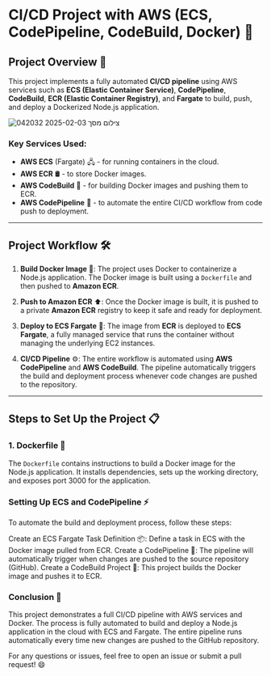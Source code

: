 # CI/CD Project with AWS (ECS, CodePipeline, CodeBuild, Docker) 🚀

## Project Overview 🌟
This project implements a fully automated **CI/CD pipeline** using AWS services such as **ECS (Elastic Container Service)**, **CodePipeline**, **CodeBuild**, **ECR (Elastic Container Registry)**, and **Fargate** to build, push, and deploy a Dockerized Node.js application.


![צילום מסך 2025-02-03 042032]( https://github.com/user-attachments/assets/37c2d862-cd85-481e-93e1-9f81b51f9ae9)


### Key Services Used:
- **AWS ECS** (Fargate) 🖧 - for running containers in the cloud.
- **AWS ECR** 🛢️ - to store Docker images.
- **AWS CodeBuild** 🔨 - for building Docker images and pushing them to ECR.
- **AWS CodePipeline** 🔄 - to automate the entire CI/CD workflow from code push to deployment.

---

## Project Workflow 🛠️
1. **Build Docker Image** 🐳: 
   The project uses Docker to containerize a Node.js application. The Docker image is built using a `Dockerfile` and then pushed to **Amazon ECR**.

2. **Push to Amazon ECR** ⬆️: 
   Once the Docker image is built, it is pushed to a private **Amazon ECR** registry to keep it safe and ready for deployment.

3. **Deploy to ECS Fargate** 🚢: 
   The image from **ECR** is deployed to **ECS Fargate**, a fully managed service that runs the container without managing the underlying EC2 instances.

4. **CI/CD Pipeline** ⚙️:
   The entire workflow is automated using **AWS CodePipeline** and **AWS CodeBuild**. The pipeline automatically triggers the build and deployment process whenever code changes are pushed to the repository.

---

## Steps to Set Up the Project 📋

### 1. **Dockerfile** 📝
The `Dockerfile` contains instructions to build a Docker image for the Node.js application. It installs dependencies, sets up the working directory, and exposes port 3000 for the application.

### Setting Up ECS and CodePipeline ⚡
To automate the build and deployment process, follow these steps:

Create an ECS Fargate Task Definition 📦: Define a task in ECS with the Docker image pulled from ECR.
Create a CodePipeline 🔗: The pipeline will automatically trigger when changes are pushed to the source repository (GitHub).
Create a CodeBuild Project 🔨: This project builds the Docker image and pushes it to ECR.

### Conclusion 🎉
This project demonstrates a full CI/CD pipeline with AWS services and Docker. The process is fully automated to build and deploy a Node.js application in the cloud with ECS and Fargate. The entire pipeline runs automatically every time new changes are pushed to the GitHub repository.

For any questions or issues, feel free to open an issue or submit a pull request! 😄


